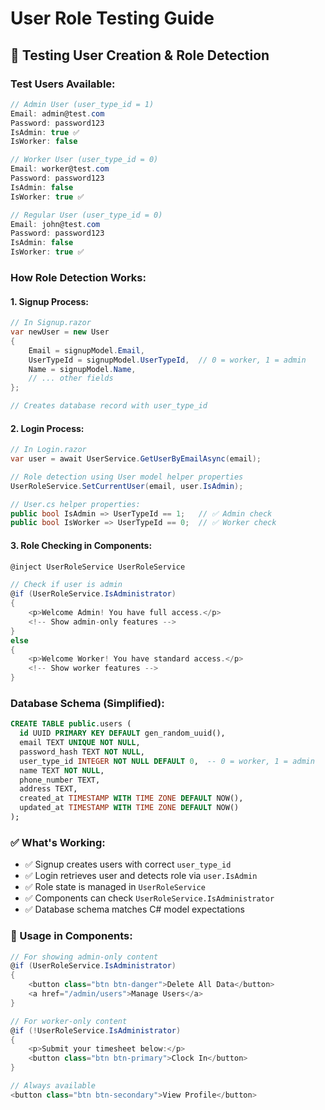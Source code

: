 # User Role Testing Guide

## 🧪 **Testing User Creation & Role Detection**

### **Test Users Available:**
```csharp
// Admin User (user_type_id = 1)
Email: admin@test.com
Password: password123
IsAdmin: true ✅
IsWorker: false

// Worker User (user_type_id = 0)  
Email: worker@test.com
Password: password123
IsAdmin: false
IsWorker: true ✅

// Regular User (user_type_id = 0)
Email: john@test.com  
Password: password123
IsAdmin: false
IsWorker: true ✅
```

### **How Role Detection Works:**

#### 1. **Signup Process:**
```csharp
// In Signup.razor
var newUser = new User
{
    Email = signupModel.Email,
    UserTypeId = signupModel.UserTypeId,  // 0 = worker, 1 = admin
    Name = signupModel.Name,
    // ... other fields
};

// Creates database record with user_type_id
```

#### 2. **Login Process:**
```csharp
// In Login.razor
var user = await UserService.GetUserByEmailAsync(email);

// Role detection using User model helper properties
UserRoleService.SetCurrentUser(email, user.IsAdmin);

// User.cs helper properties:
public bool IsAdmin => UserTypeId == 1;   // ✅ Admin check
public bool IsWorker => UserTypeId == 0;  // ✅ Worker check
```

#### 3. **Role Checking in Components:**
```csharp
@inject UserRoleService UserRoleService

// Check if user is admin
@if (UserRoleService.IsAdministrator)
{
    <p>Welcome Admin! You have full access.</p>
    <!-- Show admin-only features -->
}
else
{
    <p>Welcome Worker! You have standard access.</p>
    <!-- Show worker features -->
}
```

### **Database Schema (Simplified):**
```sql
CREATE TABLE public.users (
  id UUID PRIMARY KEY DEFAULT gen_random_uuid(),
  email TEXT UNIQUE NOT NULL,
  password_hash TEXT NOT NULL,
  user_type_id INTEGER NOT NULL DEFAULT 0,  -- 0 = worker, 1 = admin
  name TEXT NOT NULL,
  phone_number TEXT,
  address TEXT,
  created_at TIMESTAMP WITH TIME ZONE DEFAULT NOW(),
  updated_at TIMESTAMP WITH TIME ZONE DEFAULT NOW()
);
```

### **✅ What's Working:**
- ✅ Signup creates users with correct `user_type_id`
- ✅ Login retrieves user and detects role via `user.IsAdmin`
- ✅ Role state is managed in `UserRoleService`
- ✅ Components can check `UserRoleService.IsAdministrator`
- ✅ Database schema matches C# model expectations

### **🧭 Usage in Components:**
```csharp
// For showing admin-only content
@if (UserRoleService.IsAdministrator)
{
    <button class="btn btn-danger">Delete All Data</button>
    <a href="/admin/users">Manage Users</a>
}

// For worker-only content  
@if (!UserRoleService.IsAdministrator)
{
    <p>Submit your timesheet below:</p>
    <button class="btn btn-primary">Clock In</button>
}

// Always available
<button class="btn btn-secondary">View Profile</button>
```
